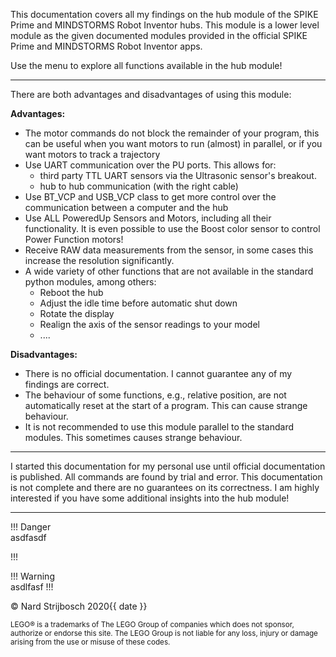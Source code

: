 This documentation covers all my findings on the hub module of the SPIKE Prime and MINDSTORMS Robot Inventor hubs. This module is a lower level module as the given documented modules provided in the official SPIKE Prime and MINDSTORMS Robot Inventor apps.

Use the menu to explore all functions available in the hub module!

---

There are both advantages and disadvantages of using this module:

__Advantages:__

<ul class='index_list'>
   <li>The motor commands do not block the remainder of your program, this can be useful when you want motors to run (almost) in parallel, or if you want motors to track a trajectory
   </li>
   <li> Use UART communication over the PU ports. This allows for:
      <ul  class="index_list">
         <li>
         third party TTL UART sensors via the Ultrasonic sensor's breakout.  
         </li>
         <li>
          hub to hub communication  (with the right cable)
         </li>
      </ul>
   </li>
   <li>
      Use BT_VCP and USB_VCP class to get more control over the communication between a computer and the hub  
   </li>
   <li>
      Use ALL PoweredUp Sensors and Motors, including all their functionality. It is even possible to use the Boost color sensor to control Power Function motors!
   </li>
   <li>
      Receive RAW data measurements from the sensor, in some cases this increase the resolution significantly. 
   </li>
   <li>
      A wide variety of other functions that are not available in the standard python modules, among others: 
      <ul class="index_list">
         <li>
          Reboot the hub  
         </li>
         <li>
            Adjust the idle time before automatic shut down  
         </li>
         <li>
            Rotate the display 
         </li>
         <li>
            Realign the axis of the sensor readings to your model 
         </li>
         <li>
            ....
         </li>
      </ul>
   </li>
</ul>

__Disadvantages:__

<ul class="index_list">
   <li>
      There is no official documentation. I cannot guarantee any of my findings are correct. 
   </li>
   <li>
      The behaviour of some functions, e.g., relative position, are not automatically reset at the start of a program. This can cause strange behaviour.
   </li>
   <li>
      It is not recommended to use this module parallel to the standard modules. This sometimes causes strange behaviour.
   </li>
</ul>

---

I started this documentation for my personal use until official documentation is published. All commands are found by trial and error. This documentation is not complete and there are no guarantees on its correctness. I am highly interested if you have some additional insights into the hub module!

--- 
  
!!! Danger  
asdfasdf

!!!

!!! Warning  
asdlfasf
!!!

<i class="fa fa-car"></i>
<i class="fa fa-car" style="font-size:48px;"></i>
<i class="fa fa-car" style="font-size:60px;color:red;"></i>

© Nard Strijbosch 2020{{ date }}

<sub>LEGO® is a trademarks of The LEGO Group of companies which does not sponsor, authorize or endorse this site.  The LEGO Group is not liable for any loss, injury or damage arising from the use or misuse of these codes.</sub>

